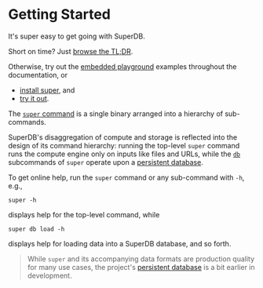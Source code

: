 # Getting Started

It's super easy to get going with SuperDB.

Short on time?  Just [browse the TL;DR](tldr.md).

Otherwise, try out the [embedded playground](playground.md) examples
throughout the documentation, or

* [install super](install.md), and
* [try it out](hello-world.md).

The [`super` command](../command/super.md) is a single binary
arranged into a hierarchy of sub-commands.

SuperDB's disaggregation of compute and storage is reflected into the
design of its command hierarchy: running the top-level `super` command
runs the compute engine only on inputs like files and URLs, while
the [`db`](../command/db.md) subcommands of `super` operate upon
a [persistent database](../database/intro.md).

To get online help, run the `super` command or any sub-command with `-h`,
e.g.,
```
super -h
```
displays help for the top-level command, while
```
super db load -h
```
displays help for loading data into a SuperDB database, and so forth.

> While `super` and its accompanying data formats are production quality for
> many use cases, the project's [persistent database](../commands/super-db.md)
> is a bit earlier in development.
